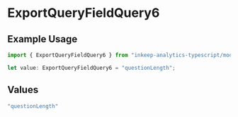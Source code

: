 # ExportQueryFieldQuery6

## Example Usage

```typescript
import { ExportQueryFieldQuery6 } from "inkeep-analytics-typescript/models/operations";

let value: ExportQueryFieldQuery6 = "questionLength";
```

## Values

```typescript
"questionLength"
```